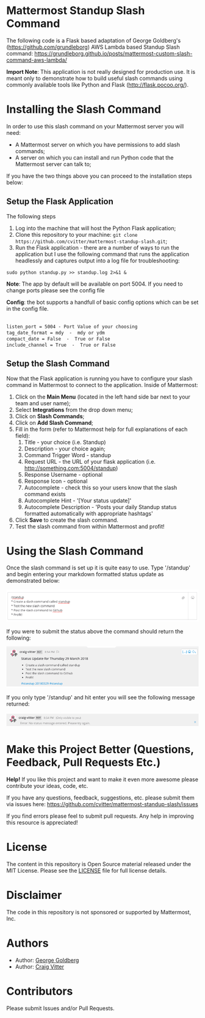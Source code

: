 # Mattermost Standup Slash Command

The following code is a Flask based adaptation of George Goldberg's (https://github.com/grundleborg) AWS Lambda based Standup Slash command: https://grundleborg.github.io/posts/mattermost-custom-slash-command-aws-lambda/

 **Import Note**: This application is not really designed for production use. It is meant 
 only to demonstrate how to build useful slash commands using commonly
 available tools like Python and Flask (http://flask.pocoo.org/).
 
# Installing the Slash Command

In order to use this slash command on your Mattermost server you will need:

* A Mattermost server on which you have permissions to add slash commands;
* A server on which you can install and run Python code that the Mattermost server can talk to;

If you have the two things above you can proceed to the installation steps below:

## Setup the Flask Application

The following steps

1. Log into the machine that will host the Python Flask application;
2. Clone this repository to your machine: `git clone https://github.com/cvitter/mattermost-standup-slash.git`;
3. Run the Flask application - there are a number of ways to run the application but I use the following command that runs the application headlessly and captures output into a log file for troubleshooting:

```
sudo python standup.py >> standup.log 2>&1 &
```

**Note**: The app by default will be available on port 5004. If you need to change ports please see the config file


**Config**: the bot supports a handfull of basic config options which can be set in the config file.

```

listen_port = 5004 - Port Value of your choosing
tag_date_format = mdy  -  mdy or ydm
compact_date = False  -  True or False
include_channel = True  -  True or False

```

## Setup the Slash Command

Now that the Flask application is running you have to configure your slash command in Mattermost to connect to the 
application. Inside of Mattermost:

1. Click on the **Main Menu** (located in the left hand side bar next to your team and user name);
2. Select **Integrations** from the drop down menu;
3. Click on **Slash Commands**;
4. Click on **Add Slash Command**;
5. Fill in the form (refer to Mattermost help for full explanations of each field):
	1. Title - your choice (i.e. Standup)
	2. Description - your choice again;
	3. Command Trigger Word - standup
	4. Request URL - the URL of your flask application (i.e. http://something.com:5004/standup)
	5. Response Username - optional
	6. Response Icon - optional
	7. Autocomplete - check this so your users know that the slash command exists
	8. Autocomplete Hint - '[Your status update]'
	9. Autocomplete Description - 'Posts your daily Standup status formatted automatically with appropriate hashtags'
6. Click **Save** to create the slash command.
7. Test the slash command from within Mattermost and profit!

# Using the Slash Command

Once the slash command is set up it is quite easy to use. Type '/standup' and begin entering your markdown formatted status update as demonstrated below:

![Screenshot of the sample status being entered](images/typing-in-status.png)

If you were to submit the status above the command should return the following:

![Screenshot of the sample return status](images/status-returned.png)

If you only type '/standup' and hit enter you will see the following message returned:

![Status error message](images/no-status-entered.png)


# Make this Project Better (Questions, Feedback, Pull Requests Etc.)

**Help!** If you like this project and want to make it even more awesome please contribute your ideas,
code, etc.

If you have any questions, feedback, suggestions, etc. please submit them via issues here: https://github.com/cvitter/mattermost-standup-slash/issues

If you find errors please feel to submit pull requests. Any help in improving this resource is appreciated!

# License
The content in this repository is Open Source material released under the MIT License. Please see the [LICENSE](LICENSE) file for full license details.

# Disclaimer

The code in this repository is not sponsored or supported by Mattermost, Inc.

# Authors
* Author: [George Goldberg](https://github.com/grundleborg)
* Author: [Craig Vitter](https://github.com/cvitter)

# Contributors 
Please submit Issues and/or Pull Requests.
